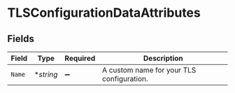 # TLSConfigurationDataAttributes


## Fields

| Field                                     | Type                                      | Required                                  | Description                               |
| ----------------------------------------- | ----------------------------------------- | ----------------------------------------- | ----------------------------------------- |
| `Name`                                    | **string*                                 | :heavy_minus_sign:                        | A custom name for your TLS configuration. |